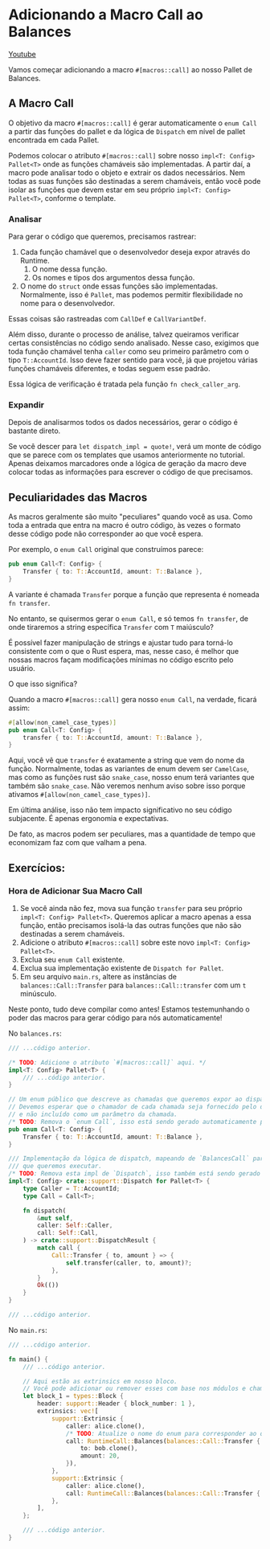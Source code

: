 # Adicionando a Macro Call ao Balances

[Youtube](https://youtu.be/fvIw0ezyZLg?si=II3yTvycbfh6wEig)

Vamos começar adicionando a macro `#[macros::call]` ao nosso Pallet de Balances.

## A Macro Call

O objetivo da macro `#[macros::call]` é gerar automaticamente o `enum Call` a partir das funções do pallet e da lógica de `Dispatch` em nível de pallet encontrada em cada Pallet.

Podemos colocar o atributo `#[macros::call]` sobre nosso `impl<T: Config> Pallet<T>` onde as funções chamáveis são implementadas. A partir daí, a macro pode analisar todo o objeto e extrair os dados necessários. Nem todas as suas funções são destinadas a serem chamáveis, então você pode isolar as funções que devem estar em seu próprio `impl<T: Config> Pallet<T>`, conforme o template.

### Analisar

Para gerar o código que queremos, precisamos rastrear:

1. Cada função chamável que o desenvolvedor deseja expor através do Runtime.
   1. O nome dessa função.
   2. Os nomes e tipos dos argumentos dessa função.
2. O nome do `struct` onde essas funções são implementadas. Normalmente, isso é `Pallet`, mas podemos permitir flexibilidade no nome para o desenvolvedor.

Essas coisas são rastreadas com `CallDef` e `CallVariantDef`.

Além disso, durante o processo de análise, talvez queiramos verificar certas consistências no código sendo analisado. Nesse caso, exigimos que toda função chamável tenha `caller` como seu primeiro parâmetro com o tipo `T::AccountId`. Isso deve fazer sentido para você, já que projetou várias funções chamáveis diferentes, e todas seguem esse padrão.

Essa lógica de verificação é tratada pela função `fn check_caller_arg`.

### Expandir

Depois de analisarmos todos os dados necessários, gerar o código é bastante direto.

Se você descer para `let dispatch_impl = quote!`, verá um monte de código que se parece com os templates que usamos anteriormente no tutorial. Apenas deixamos marcadores onde a lógica de geração da macro deve colocar todas as informações para escrever o código de que precisamos.

## Peculiaridades das Macros

As macros geralmente são muito "peculiares" quando você as usa. Como toda a entrada que entra na macro é outro código, às vezes o formato desse código pode não corresponder ao que você espera.

Por exemplo, o `enum Call` original que construímos parece:

```rust
pub enum Call<T: Config> {
	Transfer { to: T::AccountId, amount: T::Balance },
}
```

A variante é chamada `Transfer` porque a função que representa é nomeada `fn transfer`.

No entanto, se quisermos gerar o `enum Call`, e só temos `fn transfer`, de onde tiraremos a string específica `Transfer` com `T` maiúsculo?

É possível fazer manipulação de strings e ajustar tudo para torná-lo consistente com o que o Rust espera, mas, nesse caso, é melhor que nossas macros façam modificações mínimas no código escrito pelo usuário.

O que isso significa?

Quando a macro `#[macros::call]` gera nosso `enum Call`, na verdade, ficará assim:

```rust
#[allow(non_camel_case_types)]
pub enum Call<T: Config> {
	transfer { to: T::AccountId, amount: T::Balance },
}
```

Aqui, você vê que `transfer` é exatamente a string que vem do nome da função. Normalmente, todas as variantes de enum devem ser `CamelCase`, mas como as funções rust são `snake_case`, nosso enum terá variantes que também são `snake_case`. Não veremos nenhum aviso sobre isso porque ativamos `#[allow(non_camel_case_types)]`.

Em última análise, isso não tem impacto significativo no seu código subjacente. É apenas ergonomia e expectativas.

De fato, as macros podem ser peculiares, mas a quantidade de tempo que economizam faz com que valham a pena.

## Exercícios:

### Hora de Adicionar Sua Macro Call

1. Se você ainda não fez, mova sua função `transfer` para seu próprio `impl<T: Config> Pallet<T>`. Queremos aplicar a macro apenas a essa função, então precisamos isolá-la das outras funções que não são destinadas a serem chamáveis.
2. Adicione o atributo `#[macros::call]` sobre este novo `impl<T: Config> Pallet<T>`.
3. Exclua seu `enum Call` existente.
4. Exclua sua implementação existente de `Dispatch for Pallet`.
5. Em seu arquivo `main.rs`, altere as instâncias de `balances::Call::Transfer` para `balances::Call::transfer` com um `t` minúsculo.

Neste ponto, tudo deve compilar como antes! Estamos testemunhando o poder das macros para gerar código para nós automaticamente!

No `balances.rs`:

```rust
/// ...código anterior.

/* TODO: Adicione o atributo `#[macros::call]` aqui. */
impl<T: Config> Pallet<T> {
	/// ...código anterior.
}

// Um enum público que descreve as chamadas que queremos expor ao dispatcher.
// Devemos esperar que o chamador de cada chamada seja fornecido pelo dispatcher,
// e não incluído como um parâmetro da chamada.
/* TODO: Remova o `enum Call`, isso está sendo gerado automaticamente por `#[macros::call]`. */
pub enum Call<T: Config> {
	Transfer { to: T::AccountId, amount: T::Balance },
}

/// Implementação da lógica de dispatch, mapeando de `BalancesCall` para a função subjacente apropriada
/// que queremos executar.
/* TODO: Remova esta impl de `Dispatch`, isso também está sendo gerado por `#[macros::call]`. */
impl<T: Config> crate::support::Dispatch for Pallet<T> {
	type Caller = T::AccountId;
	type Call = Call<T>;

	fn dispatch(
		&mut self,
		caller: Self::Caller,
		call: Self::Call,
	) -> crate::support::DispatchResult {
		match call {
			Call::Transfer { to, amount } => {
				self.transfer(caller, to, amount)?;
			},
		}
		Ok(())
	}
}

/// ...código anterior.
```

No `main.rs`:

```rust
/// ...código anterior.

fn main() {
	/// ...código anterior.

	// Aqui estão as extrinsics em nosso bloco.
	// Você pode adicionar ou remover esses com base nos módulos e chamadas que configurou.
	let block_1 = types::Block {
		header: support::Header { block_number: 1 },
		extrinsics: vec![
			support::Extrinsic {
				caller: alice.clone(),
				/* TODO: Atualize o nome do enum para corresponder ao que é gerado com a macro. */
				call: RuntimeCall::Balances(balances::Call::Transfer {
					to: bob.clone(),
					amount: 20,
				}),
			},
			support::Extrinsic {
				caller: alice.clone(),
				call: RuntimeCall::Balances(balances::Call::Transfer { to: charlie, amount: 20 }),
			},
		],
	};

	/// ...código anterior.
}
```